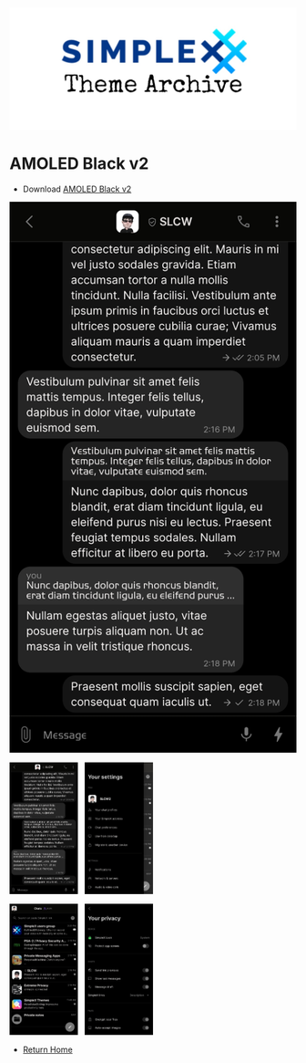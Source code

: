 ![Banner](resources/SxC_themeBanner.jpg)

# AMOLED Black v2

* Download [AMOLED Black v2](themes/SxC_AMOLEDblackV2.theme)

![](screenshots/SxC_AMOLEDblackV201.jpg)

<img src="../screenshots/SxC_AMOLEDblackV201.jpg" width="120">&nbsp;&nbsp;&nbsp;<img src="../screenshots/SxC_AMOLEDblackV202.jpg" width="120">

<img src="../screenshots/SxC_AMOLEDblackV203.jpg" width="120">&nbsp;&nbsp;&nbsp;<img src="../screenshots/SxC_AMOLEDblackV204.jpg" width="120">

* [Return Home](../)
